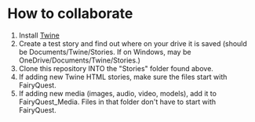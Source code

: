 # How to collaborate
1. Install [Twine](https://twinery.org/)   
2. Create a test story and find out where on your drive it is saved (should be Documents/Twine/Stories. If on Windows, may be OneDrive/Documents/Twine/Stories.)   
3. Clone this repository INTO the "Stories" folder found above.   
4. If adding new Twine HTML stories, make sure the files start with FairyQuest.   
5. If adding new media (images, audio, video, models), add it to FairyQuest_Media. Files in that folder don't have to start with FairyQuest.

